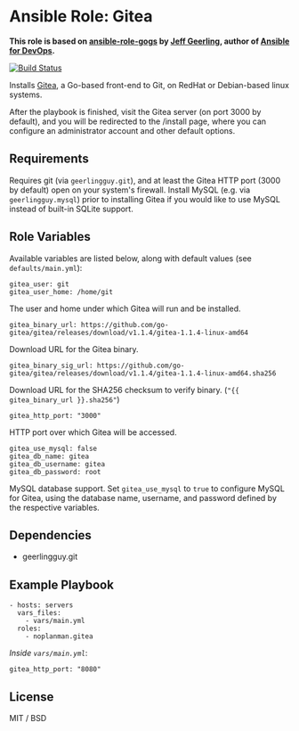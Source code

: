 # Ansible Role: Gitea

**This role is based on [ansible-role-gogs] by [Jeff Geerling], author of [Ansible for DevOps].**

[![Build Status](https://travis-ci.org/ArgonQQ/ansible-role-gitea.svg?branch=master)](https://travis-ci.org/ArgonQQ/ansible-role-gitea)

Installs [Gitea], a Go-based front-end to Git, on RedHat or Debian-based linux systems.

After the playbook is finished, visit the Gitea server (on port 3000 by default), and you will be redirected to the /install page, where you can configure an administrator account and other default options.

## Requirements

Requires git (via `geerlingguy.git`), and at least the Gitea HTTP port (3000 by default) open on your system's firewall. Install MySQL (e.g. via `geerlingguy.mysql`) prior to installing Gitea if you would like to use MySQL instead of built-in SQLite support.

## Role Variables

Available variables are listed below, along with default values (see `defaults/main.yml`):

    gitea_user: git
    gitea_user_home: /home/git

The user and home under which Gitea will run and be installed.

    gitea_binary_url: https://github.com/go-gitea/gitea/releases/download/v1.1.4/gitea-1.1.4-linux-amd64

Download URL for the Gitea binary.

    gitea_binary_sig_url: https://github.com/go-gitea/gitea/releases/download/v1.1.4/gitea-1.1.4-linux-amd64.sha256

Download URL for the SHA256 checksum to verify binary. (`"{{ gitea_binary_url }}.sha256"`)

    gitea_http_port: "3000"

HTTP port over which Gitea will be accessed.

    gitea_use_mysql: false
    gitea_db_name: gitea
    gitea_db_username: gitea
    gitea_db_password: root

MySQL database support. Set `gitea_use_mysql` to `true` to configure MySQL for Gitea, using the database name, username, and password defined by the respective variables.

## Dependencies

  - geerlingguy.git

## Example Playbook

    - hosts: servers
      vars_files:
        - vars/main.yml
      roles:
        - noplanman.gitea

*Inside `vars/main.yml`*:

    gitea_http_port: "8080"

## License

MIT / BSD

[Gitea]: https://github.com/go-gitea/gitea/
[ansible-role-gogs]: https://github.com/geerlingguy/ansible-role-gogs
[Jeff Geerling]: https://www.jeffgeerling.com/
[Ansible for DevOps]: https://www.ansiblefordevops.com/
